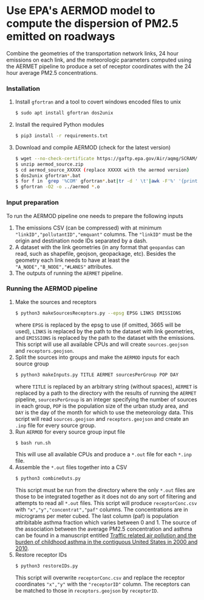 # Use EPA's AERMOD model to compute the dispersion of PM2.5 emitted on roadways 
Combine the geometries of the transportation network links, 24 hour
emissions on each link, and the meteorologic parameters computed using
the AERMET pipeline to produce a set of receptor coordinates with the
24 hour average PM2.5 concentrations.

### Installation
1. Install `gfortran` and a tool to covert windows encoded files to unix
   ```bash
   $ sudo apt install gfortran dos2unix
   ```
2. Install the required Python modules
   ```bash
   $ pip3 install -r requirements.txt
   ```
2. Download and compile AERMOD (check for the latest version)
   ```bash
   $ wget --no-check-certificate https://gaftp.epa.gov/Air/aqmg/SCRAM/models/preferred/aermod/aermod_source.zip
   $ unzip aermod_source.zip
   $ cd aermod_source_XXXXX (replace XXXXX with the aermod version)
   $ dos2unix gfortran*.bat
   $ for f in `grep '%COM' gfortran*.bat|tr -d ' \t'|awk -F'%' '{print $NF}'`; do gfortran -O2 -c $f; done
   $ gfortran -O2 -o ../aermod *.o
   ```

### Input preparation
To run the AERMOD pipeline one needs to prepare the following inputs
1. The emissions CSV (can be compressed) with at minimum
   `"linkID","pollutantID","emquant"` columns.  The `"linkID"` must be
   the origin and destination node IDs separated by a dash.
2. A dataset with the link geometries (in any format that `geopandas`
   can read, such as shapefile, geojson, geopackage, etc).  Besides
   the geometry each link needs to have at least the
   `"A_NODE","B_NODE","#LANES"` attributes.
3. The outputs of running the `AERMET` pipeline.

### Running the AERMOD pipeline
1. Make the sources and receptors
   ```bash
   $ python3 makeSourcesReceptors.py --epsg EPSG LINKS EMISSIONS
   ```
   where `EPSG` is replaced by the epsg to use (if omitted, 3665 will be
   used), `LINKS` is replaced by the path to the dataset with link
   geometries, and `EMISSIONS` is replaced by the path to the dataset
   with the emissions.  This script will use all available CPUs and
   will create `sources.geojson` and `receptors.geojson`.
2. Split the sources into groups and make the `AERMOD`
   inputs for each source group
   ```bash
   $ python3 makeInputs.py TITLE AERMET sourcesPerGroup POP DAY
   ```
   where `TITLE` is replaced by an arbitrary string (without spaces),
   `AERMET` is replaced by a path to the directory with the results of
   running the `AERMET` pipeline, `sourcesPerGroup` is an integer
   specifying the number of sources in each group, `POP` is the
   population size of the urban study area, and `DAY` is the day of
   the month for which to use the meteorology data.
   This script will read `sources.geojson` and `receptors.geojson` and
   create an `.inp` file for every source group.
3. Run `AERMOD` for every source group input file
   ```bash
   $ bash run.sh
   ```
   This will use all available CPUs and produce a `*.out` file for
   each `*.inp` file.
4. Assemble the `*.out` files together into a CSV
   ```bash
   $ python3 combineOuts.py
   ```
   This script must be run from the directory where the only `*.out`
   files are those to be integrated together as it does not do any
   sort of filtering and attempts to read all `*.out` files.  This
   script will produce `receptorConc.csv` with
   `"x","y","concentrat","paf"` columns.  The concentrations are in
   micrograms per meter cubed.  The last column (paf) is population
   attribitable asthma fraction which varies between 0 and 1.  The
   source of the association between the average PM2.5 concentration
   and asthma can be found in a manuscript entitled [Traffic related air pollution and the burden of childhood asthma in the contiguous United States in 2000 and 2010](https://pubmed.ncbi.nlm.nih.gov/30954275/).
5. Restore receptor IDs
   ```bash
   $ python3 restoreIDs.py
   ```
   This script will overwrite `receptorConc.csv` and replace the
   receptor coordinates `"x","y"` with the `"receptorID"` column.  The
   receptors can be matched to those in `receptors.geojson` by
   `receptorID`.
